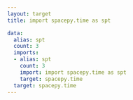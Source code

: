 ```yaml
---
layout: target
title: import spacepy.time as spt

data:
  alias: spt
  count: 3
  imports:
  - alias: spt
    count: 3
    import: import spacepy.time as spt
    target: spacepy.time
  target: spacepy.time
---
```

